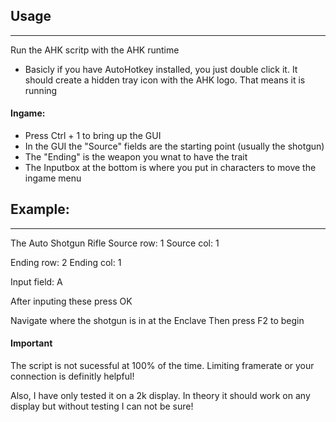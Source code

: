 ## Usage
***
Run the AHK scritp with the AHK runtime
 - Basicly if you have AutoHotkey installed, you just double click it. It should create a hidden tray icon with the AHK logo. That means it is running

#### Ingame: 

 - Press Ctrl + 1 to bring up the GUI
 - In the GUI the "Source" fields are the starting point (usually the shotgun)
 - The "Ending" is the weapon you wnat to have the trait
 - The Inputbox at the bottom is where you put in characters to move the ingame menu

## Example:
***
The Auto Shotgun Rifle
Source row: 1
Source col: 1

Ending row: 2
Ending col: 1

Input field: A

After inputing these press OK

Navigate where the shotgun is in at the Enclave
Then press F2 to begin


#### Important

The script is not sucessful at 100% of the time. Limiting framerate or your connection is definitly helpful!

Also, I have only tested it on a 2k display. In theory it should work on any display but without testing I can not be sure!